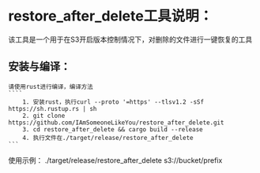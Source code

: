 # restore_after_delete工具说明：
该工具是一个用于在S3开启版本控制情况下，对删除的文件进行一键恢复的工具

## 安装与编译：
    请使用rust进行编译，编译方法 
    ````
        1. 安装rust，执行curl --proto '=https' --tlsv1.2 -sSf https://sh.rustup.rs | sh 
        2. git clone https://github.com/IAmSomeoneLikeYou/restore_after_delete.git 
        3. cd restore_after_delete && cargo build --release 
        4. 执行文件在./target/release/restore_after_delete
    ```
使用示例： 
    ./target/release/restore_after_delete s3://bucket/prefix
